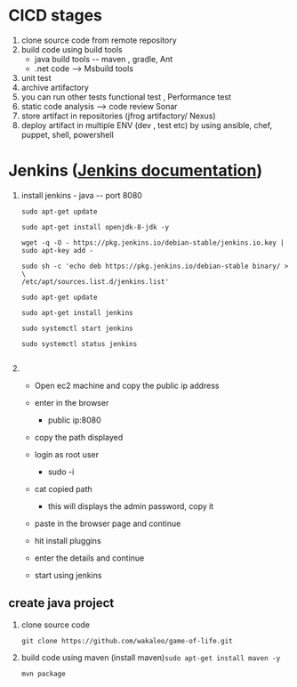 # CICD stages 
   1. clone source code from remote repository
   2. build code using build tools 
       *  java build tools -- maven , gradle, Ant
       *  .net code --> Msbuild tools 
   3. unit test
   4. archive artifactory
   5. you can run other tests functional test , Performance test
   6. static code analysis --> code review Sonar
   7. store artifact in repositories (jfrog artifactory/ Nexus)
   8. deploy artifact in multiple ENV (dev , test etc) by using ansible, chef, puppet, shell, powershell 
# Jenkins ([Jenkins documentation](https://www.jenkins.io/doc/))
   1. install jenkins - java -- port 8080
      ```
      sudo apt-get update

      sudo apt-get install openjdk-8-jdk -y

      wget -q -O - https://pkg.jenkins.io/debian-stable/jenkins.io.key | sudo apt-key add -

      sudo sh -c 'echo deb https://pkg.jenkins.io/debian-stable binary/ > \
      /etc/apt/sources.list.d/jenkins.list'
      
      sudo apt-get update

      sudo apt-get install jenkins
  
      sudo systemctl start jenkins

      sudo systemctl status jenkins
    
      ```
   2. 
      * Open ec2 machine and copy the public ip address
      * enter in the browser 
         * public ip:8080
      * copy the path displayed

      * login as root user
         * sudo -i
      * cat copied path
         * this will displays the admin password, copy it
      * paste in the browser page and continue
      * hit install pluggins
      * enter the details and continue
      * start using jenkins
## create java project 
   1. clone source code 
      ```
      git clone https://github.com/wakaleo/game-of-life.git
      ```
   2. build code using maven (install maven)```sudo apt-get install maven -y```
      ```
      mvn package
      ``` 